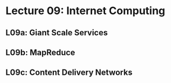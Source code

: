 # Lecture 09: Internet Computing

## L09a: Giant Scale Services



## L09b: MapReduce



## L09c: Content Delivery Networks